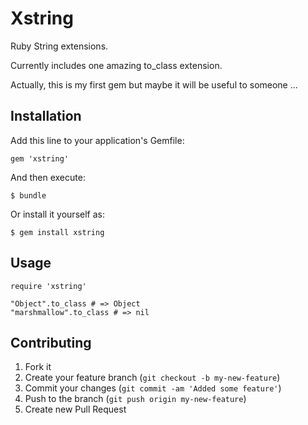 # Xstring

Ruby String extensions.

Currently includes one amazing to_class extension.

Actually, this is my first gem but maybe it will be useful to someone ...

## Installation

Add this line to your application's Gemfile:

    gem 'xstring'

And then execute:

    $ bundle

Or install it yourself as:

    $ gem install xstring

## Usage

    require 'xstring'

    "Object".to_class # => Object
    "marshmallow".to_class # => nil

## Contributing

1. Fork it
2. Create your feature branch (`git checkout -b my-new-feature`)
3. Commit your changes (`git commit -am 'Added some feature'`)
4. Push to the branch (`git push origin my-new-feature`)
5. Create new Pull Request
